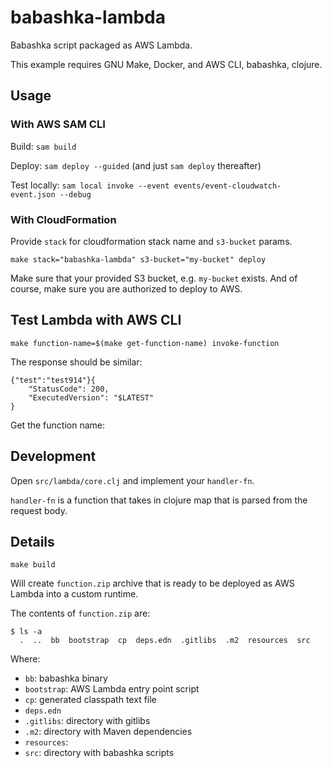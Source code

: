 # babashka-lambda

Babashka script packaged as AWS Lambda.

This example requires GNU Make, Docker, and AWS CLI, babashka, clojure.

## Usage

### With AWS SAM CLI

Build: `sam build`

Deploy: `sam deploy --guided` (and just `sam deploy` thereafter)

Test locally: `sam local invoke --event events/event-cloudwatch-event.json --debug`

### With CloudFormation

Provide `stack` for cloudformation stack name and `s3-bucket` params.

```shell script
make stack="babashka-lambda" s3-bucket="my-bucket" deploy
```

Make sure that your provided S3 bucket, e.g. `my-bucket` exists. And of course, make sure you are authorized to deploy to AWS.

## Test Lambda with AWS CLI

```shell script
make function-name=$(make get-function-name) invoke-function
```
The response should be similar:
```shell script
{"test":"test914"}{
    "StatusCode": 200,
    "ExecutedVersion": "$LATEST"
}
```

Get the function name:

## Development

Open `src/lambda/core.clj` and implement your `handler-fn`.

`handler-fn` is a function that takes in clojure map that is parsed from the request body.

## Details

```shell script
make build
```
Will create `function.zip` archive that is ready to be deployed as AWS Lambda into a custom runtime.

The contents of `function.zip` are:
```text
$ ls -a
  .  ..  bb  bootstrap  cp  deps.edn  .gitlibs  .m2  resources  src
```
Where:
- `bb`: babashka binary
- `bootstrap`: AWS Lambda entry point script
- `cp`: generated classpath text file
- `deps.edn`
- `.gitlibs`: directory with gitlibs
- `.m2`: directory with Maven dependencies
- `resources`:
- `src`: directory with babashka scripts

